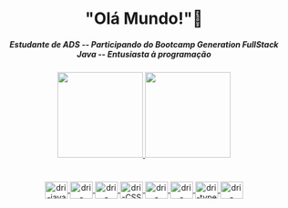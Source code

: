 
<h1 align="center">"Olá Mundo!"👾
<h5 align="center"> Estudante de ADS  --  Participando do Bootcamp  Generation FullStack Java --   Entusiasta à programação  </h5>

 

 
 <div align="center">
  <a href="https://github.com/dribeluci">
   <div align="center">
    <img height="150em" src= "https://github-readme-stats.vercel.app/api?username=dribeluci&show_icons=true&theme=dracula" />
    <img height="150em" src="https://github-readme-stats.vercel.app/api/top-langs/?username=dribeluci&layout=compact&langs_count=7&theme=dracula"/><div align="center">
  <h1 align= "center">
 


 
   </h1>
    
  <img align="center" alt="dri-java" height="30" width="40"  src="https://cdn.jsdelivr.net/gh/devicons/devicon/icons/java/java-plain.svg" >
  <img align="center" alt="dri-angular" height="30" width="40" src="https://cdn.jsdelivr.net/gh/devicons/devicon/icons/angularjs/angularjs-plain.svg" />
  
  <img align="center" alt="dri-HTML" height="30" width="40" src="https://cdn.jsdelivr.net/gh/devicons/devicon/icons/html5/html5-plain.svg">
  <img align="center" alt="dri-CSS" height="30" width="40" src="https://cdn.jsdelivr.net/gh/devicons/devicon/icons/css3/css3-plain.svg">
  <img align="center" alt="dri- bootstrap" height="30" width="40" src="https://cdn.jsdelivr.net/gh/devicons/devicon/icons/bootstrap/bootstrap-plain.svg" >
  <img align="center" alt="dri-jvscript" height="30" width="40" src="https://cdn.jsdelivr.net/gh/devicons/devicon/icons/javascript/javascript-plain.svg"> 
  <img align="center" alt="dri-type" height="30" width="40" src="https://cdn.jsdelivr.net/gh/devicons/devicon/icons/typescript/typescript-plain.svg" />
  <img align="center" alt="dri-mysql" height="30" width="40" src="https://cdn.jsdelivr.net/gh/devicons/devicon/icons/mysql/mysql-original.svg"  />
  

  
